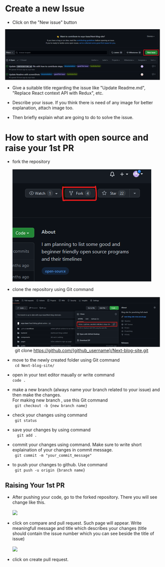 # Create a new Issue
- Click on the "New issue" button </br>
 <img src="./public/images/create_issue.png" /> 

- Give a suitable title regarding the issue like "Update Readme.md", "Replace React context API with Redux", etc.

- Describe your issue. If you think there is need of any image for better explanation, attach image too.

- Then briefly explain what are going to do to solve the issue.
# How to start with open source and raise your 1st PR

- fork the repository <br />
  <br /><img src = "./public/images/fork.png" /> <br />

- clone the repository using Git command <br />
  <br/> <img src="./public/images/clone.png" /> <br/>
  &nbsp; git clone https://github.com/{github_username}/Next-blog-site.git
- move to the newly created folder using
  Git command <br />
  &nbsp; ```cd Next-blog-site/```
- open in your text editor maually or write command <br> ```code .```
- make a new branch (always name your branch related to your issue) and then make the changes.<br/> For making new branch , use this Git command
   <br/> &nbsp; ```git checkout -b {new branch name}```
- check your changes using command
<br/> &nbsp; ```git status```
- save your changes by using command <br/>
&nbsp; ``` git add .```
- commit your changes using command. Make sure to write short explaination of your changes in commit message.<br/>
 &nbsp; ```git commit -m "your_commit_message"```
- to push your changes to github. Use command
<br/> &nbsp; ```git push -u origin {branch name}``` 

## Raising Your 1st PR <br/>

- After pushing your code, go to the forked repository. There you will see change like this. <br />
 <br><img src="./public/images/pullreq.png"/>

- click on compare and pull request. Such page will appear. Write meaningfull message and title which describes your changes (title should contain the issue number which you can see beside the title of issue)<br/>
<br/> <img src="./public/images/PR.png"/>
- click on create pull request. <br/>